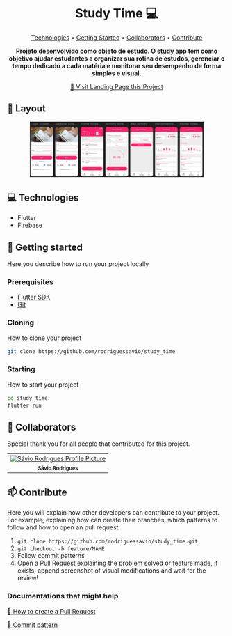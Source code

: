 <h1 align="center" style="font-weight: bold;">Study Time 💻</h1>

<p align="center">
 <a href="#technologies">Technologies</a> • 
 <a href="#started">Getting Started</a> • 
  <a href="#colab">Collaborators</a> •
 <a href="#contribute">Contribute</a>
</p>

<p align="center">
    <b>Projeto desenvolvido como objeto de estudo. O study app tem como objetivo ajudar estudantes a organizar sua rotina de estudos, gerenciar o tempo dedicado a cada matéria e monitorar seu desempenho de forma simples e visual. </b>
</p>

<p align="center">
     <a href="PROJECT__URL">📱 Visit Landing Page this Project</a>
</p>

<h2 id="layout">🎨 Layout</h2>

<p align="center">
    <img src="/img_screens_app/image.png" alt="Image Example" width="400px">
</p>

<h2 id="technologies">💻 Technologies</h2>

- Flutter
- Firebase

<h2 id="started">🚀 Getting started</h2>

Here you describe how to run your project locally

<h3>Prerequisites</h3>

- [Flutter SDK](https://docs.flutter.dev/get-started/install)
- [Git](https://git-scm.com/downloads)

<h3>Cloning</h3>

How to clone your project

```bash
git clone https://github.com/rodriguessavio/study_time
```

<h3>Starting</h3>

How to start your project

```bash
cd study_time
flutter run
```

<h2 id="colab">🤝 Collaborators</h2>

Special thank you for all people that contributed for this project.

<table>
  <tr>
    <td align="center">
      <a href="#">
        <img src="https://avatars.githubusercontent.com/u/112110585?v=4" width="100px;" alt="Sávio Rodrigues Profile Picture"/><br>
        <sub>
          <b>Sávio Rodrigues</b>
        </sub>
      </a>
    </td>
  </tr>
</table>

<h2 id="contribute">📫 Contribute</h2>

Here you will explain how other developers can contribute to your project. For example, explaining how can create their branches, which patterns to follow and how to open an pull request

1. `git clone https://github.com/rodriguessavio/study_time.git`
2. `git checkout -b feature/NAME`
3. Follow commit patterns
4. Open a Pull Request explaining the problem solved or feature made, if exists, append screenshot of visual modifications and wait for the review!

<h3>Documentations that might help</h3>

[📝 How to create a Pull Request](https://www.atlassian.com/br/git/tutorials/making-a-pull-request)

[💾 Commit pattern](https://gist.github.com/joshbuchea/6f47e86d2510bce28f8e7f42ae84c716)

